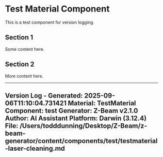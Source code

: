 # Test Material Component

This is a test component for version logging.

## Section 1
Some content here.

## Section 2
More content here.


---
Version Log - Generated: 2025-09-06T11:10:04.731421
Material: TestMaterial
Component: test
Generator: Z-Beam v2.1.0
Author: AI Assistant
Platform: Darwin (3.12.4)
File: /Users/todddunning/Desktop/Z-Beam/z-beam-generator/content/components/test/testmaterial-laser-cleaning.md
---
